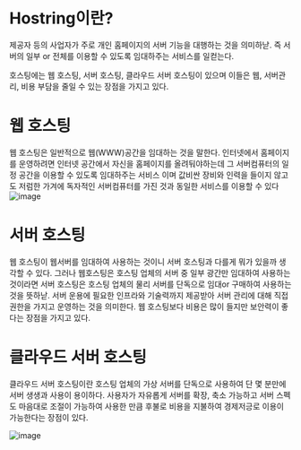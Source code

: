 # Hostring이란?
제공자 등의 사업자가 주로 개인 홈페이지의 서버 기능을 대행하는 것을 의미하낟. 즉 서버의 일부 or 전체를 이용할 수 있도록 임대하주는 서비스를 일컫는다.

호스팅에는 웹 호스팅, 서버 호스팅, 클라우드 서버 호스팅이 있으며 이들은 웹, 서버관리, 비용 부담을 줄일 수 있는 장점을 가지고 있다.

# 웹 호스팅
웹 호스팅은 일반적으로 웹(WWW)공간을 임대하는 것을 말한다. 인터넷에서 홈페이지를 운영하려면 인터넷 공간에서 자신을 홈페이지를 올려둬야하는데 그 서버컴퓨터의 일정 공간을 이용할
 수 있도록 임대하주는 서비스 이며 값비싼 장비와 인력을 들이지 않고도 저럼한 가겨에 독자적인 서버컴퓨터를 가진 것과 동일한 서비스를 이용할 수 있다
 ![image](https://user-images.githubusercontent.com/41848169/152329977-b19ce05b-5417-4df7-891f-626c3d7e74f9.png)
 
 # 서버 호스팅
 웹 호스팅이 웹서버를 임대하여 사용하는 것이니 서버 호스팅과 다를게 뭐가 있을까 생각할 수 있다. 그러나 웹호스팅은 호스팅 업체의 서버 중 일부 광간만 임대하여 사용하는 것이라면
 서버 호스팅은 호스팅 업체의 물리 서버를 단독으로 임대or 구매하여 사용하는 것을 뜻하낟. 서버 운용에 필요한 인프라와 기술력까지 제공받아 서버 관리에 대해 직접 권한을 가지고 운영하는 것을 의미한다.
 웹 호스팅보다 비용은 많이 들지만 보안력이 좋다는 장점을 가지고 있다.
 
 # 클라우드 서버 호스팅
 
클라우드 서버 호스팅이란 호스팅 업체의 가상 서버를 단독으로 사용하여 단 몇 분만에 서버 생생과 사용이 용이하다. 사용자가 자유롭게 서버를 확장, 축소 가능하고 서버 스펙도 마음대로 조절이 가능하여
사용한 만큼 후불로 비용을 지불하여 경제저긍로 이용이 가능한다는 장점이 있다.

![image](https://user-images.githubusercontent.com/41848169/152330434-71cd5935-484d-4505-a439-74875a6fb9dc.png)
